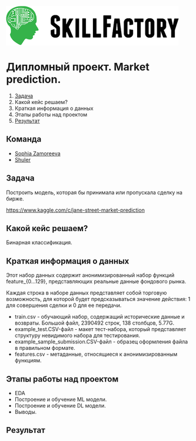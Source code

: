 ![Title PNG "Skill Factory"](skillfactory_logo.png)
# Дипломный проект. Market prediction. 
<!-- vim-markdown-toc Redcarpet -->

1. [Задача](#задача)
2. Какой кейс решаем?
3. Краткая информация о данных
4. Этапы работы над проектом
5. [Результат](#Результат)

<!-- vim-markdown-toc -->
## Команда
* [Sophia Zamoreeva](https://sfdatasciencecourse.slack.com/archives/D0187AWUYFQ)
* [Shuler](https://sfdatasciencecourse.slack.com/archives/D017GFWS42V)

## Задача
Построить модель, которая бы принимала или пропускала сделку на бирже.

https://www.kaggle.com/c/jane-street-market-prediction

## Какой кейс решаем?
Бинарная классификация. 

## Краткая информация о данных
 Этот набор данных содержит анонимизированный набор функций feature_{0...129}, представляющих реальные данные фондового рынка. 
 
 Каждая строка в наборе данных представляет собой торговую возможность, для которой будет предсказываться значение действия: 1 для совершения сделки и 0 для ее передачи. 

*	train.csv - обучающий набор, содержащий исторические данные и возвраты. Большой файл, 2390492 строк, 138 столбцов, 5.77G.
*	example_test.CSV-файл - макет тест-набора, который представляет структуру невидимого набора для тестирования. 
*	example_sample_submission.CSV-файл - образец оформления файла в правильном формате.
*	features.csv - метаданные, относящиеся к анонимизированным функциям.


## Этапы работы над проектом
 * EDA
 * Построение и обучение ML модели.
 * Построение и обучение DL модели.
 * Выводы.
 
## Результат

